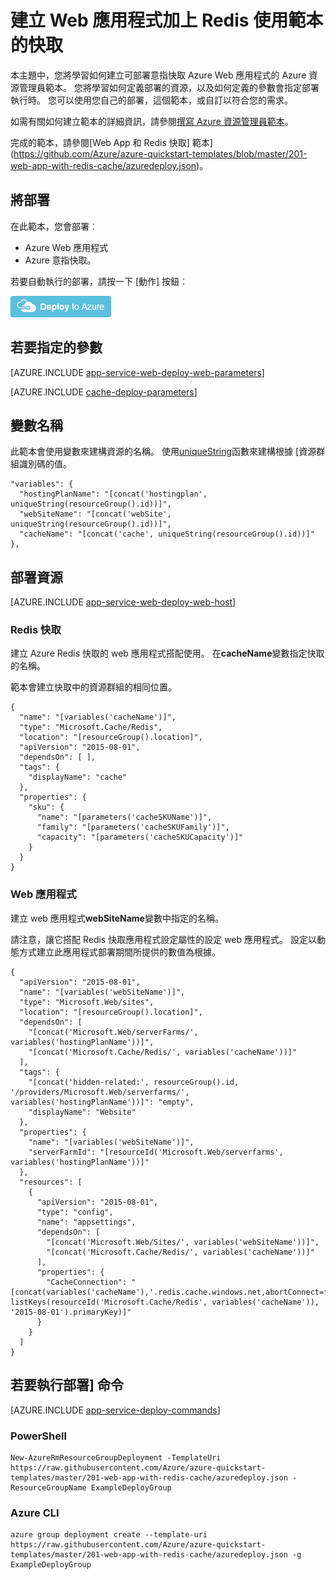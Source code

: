 <properties 
    pageTitle="佈建意指快取 Web 應用程式" 
    description="使用 Azure 資源管理員範本部署 Redis 快取的 web 應用程式。" 
    services="app-service" 
    documentationCenter="" 
    authors="steved0x" 
    manager="erickson-doug" 
    editor=""/>

<tags 
    ms.service="app-service" 
    ms.workload="web" 
    ms.tgt_pltfrm="na" 
    ms.devlang="na" 
    ms.topic="article" 
    ms.date="10/25/2016" 
    ms.author="sdanie"/>

# <a name="create-a-web-app-plus-redis-cache-using-a-template"></a>建立 Web 應用程式加上 Redis 使用範本的快取

本主題中，您將學習如何建立可部署意指快取 Azure Web 應用程式的 Azure 資源管理員範本。 您將學習如何定義部署的資源，以及如何定義的參數會指定部署執行時。 您可以使用您自己的部署，這個範本，或自訂以符合您的需求。

如需有關如何建立範本的詳細資訊，請參閱[撰寫 Azure 資源管理員範本](../resource-group-authoring-templates.md)。

完成的範本，請參閱[Web App 和 Redis 快取] 範本](https://github.com/Azure/azure-quickstart-templates/blob/master/201-web-app-with-redis-cache/azuredeploy.json)。

## <a name="what-you-will-deploy"></a>將部署

在此範本，您會部署︰

- Azure Web 應用程式
- Azure 意指快取。

若要自動執行的部署，請按一下 [動作] 按鈕︰

[![部署至 Azure](./media/cache-web-app-arm-with-redis-cache-provision/deploybutton.png)](https://portal.azure.com/#create/Microsoft.Template/uri/https%3A%2F%2Fraw.githubusercontent.com%2FAzure%2Fazure-quickstart-templates%2Fmaster%2F201-web-app-with-redis-cache%2Fazuredeploy.json)

## <a name="parameters-to-specify"></a>若要指定的參數

[AZURE.INCLUDE [app-service-web-deploy-web-parameters](../../includes/app-service-web-deploy-web-parameters.md)]

[AZURE.INCLUDE [cache-deploy-parameters](../../includes/cache-deploy-parameters.md)]

## <a name="variables-for-names"></a>變數名稱

此範本會使用變數來建構資源的名稱。 使用[uniqueString](../resource-group-template-functions.md#uniquestring)函數來建構根據 [資源群組識別碼的值。

    "variables": {
      "hostingPlanName": "[concat('hostingplan', uniqueString(resourceGroup().id))]",
      "webSiteName": "[concat('webSite', uniqueString(resourceGroup().id))]",
      "cacheName": "[concat('cache', uniqueString(resourceGroup().id))]"
    },


## <a name="resources-to-deploy"></a>部署資源

[AZURE.INCLUDE [app-service-web-deploy-web-host](../../includes/app-service-web-deploy-web-host.md)]

### <a name="redis-cache"></a>Redis 快取

建立 Azure Redis 快取的 web 應用程式搭配使用。 在**cacheName**變數指定快取的名稱。

範本會建立快取中的資源群組的相同位置。 

    {
      "name": "[variables('cacheName')]",
      "type": "Microsoft.Cache/Redis",
      "location": "[resourceGroup().location]",
      "apiVersion": "2015-08-01",
      "dependsOn": [ ],
      "tags": {
        "displayName": "cache"
      },
      "properties": {
        "sku": {
          "name": "[parameters('cacheSKUName')]",
          "family": "[parameters('cacheSKUFamily')]",
          "capacity": "[parameters('cacheSKUCapacity')]"
        }
      }
    }


### <a name="web-app"></a>Web 應用程式

建立 web 應用程式**webSiteName**變數中指定的名稱。

請注意，讓它搭配 Redis 快取應用程式設定屬性的設定 web 應用程式。 設定以動態方式建立此應用程式部署期間所提供的數值為根據。
        
    {
      "apiVersion": "2015-08-01",
      "name": "[variables('webSiteName')]",
      "type": "Microsoft.Web/sites",
      "location": "[resourceGroup().location]",
      "dependsOn": [
        "[concat('Microsoft.Web/serverFarms/', variables('hostingPlanName'))]",
        "[concat('Microsoft.Cache/Redis/', variables('cacheName'))]"
      ],
      "tags": {
        "[concat('hidden-related:', resourceGroup().id, '/providers/Microsoft.Web/serverfarms/', variables('hostingPlanName'))]": "empty",
        "displayName": "Website"
      },
      "properties": {
        "name": "[variables('webSiteName')]",
        "serverFarmId": "[resourceId('Microsoft.Web/serverfarms', variables('hostingPlanName'))]"
      },
      "resources": [
        {
          "apiVersion": "2015-08-01",
          "type": "config",
          "name": "appsettings",
          "dependsOn": [
            "[concat('Microsoft.Web/Sites/', variables('webSiteName'))]",
            "[concat('Microsoft.Cache/Redis/', variables('cacheName'))]"
          ],
          "properties": {
            "CacheConnection": "[concat(variables('cacheName'),'.redis.cache.windows.net,abortConnect=false,ssl=true,password=', listKeys(resourceId('Microsoft.Cache/Redis', variables('cacheName')), '2015-08-01').primaryKey)]"
          }
        }
      ]
    }

## <a name="commands-to-run-deployment"></a>若要執行部署] 命令

[AZURE.INCLUDE [app-service-deploy-commands](../../includes/app-service-deploy-commands.md)]

### <a name="powershell"></a>PowerShell

    New-AzureRmResourceGroupDeployment -TemplateUri https://raw.githubusercontent.com/Azure/azure-quickstart-templates/master/201-web-app-with-redis-cache/azuredeploy.json -ResourceGroupName ExampleDeployGroup

### <a name="azure-cli"></a>Azure CLI

    azure group deployment create --template-uri https://raw.githubusercontent.com/Azure/azure-quickstart-templates/master/201-web-app-with-redis-cache/azuredeploy.json -g ExampleDeployGroup


